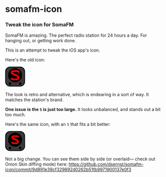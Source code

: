 # somafm-icon

### Tweak the icon for SomaFM

SomaFM is amazing. The perfect radio station for 24 hours a day. For hanging out, or getting work done.

This is an attempt to tweak the iOS app's icon.

Here's the old icon:

<img src="/old.png" title="old icon" width="64px" />

The look is retro and alternative, which is endearing in a sort of way. It matches the station's brand.

**One issue is the `S` is just too large.** It looks unbalanced, and stands out a bit too much.

Here's the same icon, with an `S` that fits a bit better:

<img src="/new.png" title="new icon" width="64px" />

Not a big change. You can see them side by side (or overlaid— check out Onion Skin diffing mode) here: https://github.com/dsernst/somafm-icon/commit/9d891e39cf329892d0262b51fb9971900137e0f3
